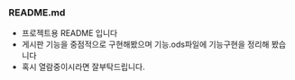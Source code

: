 ### README.md

 - 프로젝트용 README 입니다
 - 게시판 기능을 중점적으로 구현해봤으며 기능.ods파일에 기능구현을 정리해 봤습니다
 - 혹시 열람중이시라면 잘부탁드립니다.
